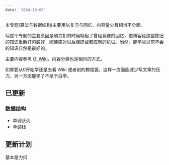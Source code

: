 ```yaml
---
date: '2024-10-08'
---
```


本专题(算法与数据结构)主要用以复习与回忆，内容量少且相当不全面。

写这个专题的主要原因是刷力扣的时候唤起了曾经竞赛的回忆，借博客给这些陈旧的知识重新打包装好，顺便应对以后保研或者应聘的机试。当然，能学些以前不会的知识自然是最好的。

主要内容参考 [OI Wiki](https://oi-wiki.org/)，内容分类也是相同的方式。

如果要从0开始学还是去看 Wiki 或者别的教程罢。这样一方面能减少写文章的压力，另一方面能学了不至于白学。

## 已更新
### 数据结构
- 单调队列
- 单调栈

## 更新计划
基本是力扣